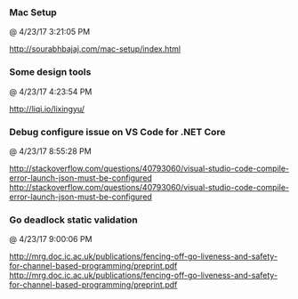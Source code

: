 ﻿

### Mac Setup
@ 4/23/17 3:21:05 PM

http://sourabhbajaj.com/mac-setup/index.html



### Some design tools
@ 4/23/17 4:23:54 PM

http://liqi.io/lixingyu/



### Debug configure issue on VS Code for .NET Core
@ 4/23/17 8:55:28 PM

http://stackoverflow.com/questions/40793060/visual-studio-code-compile-error-launch-json-must-be-configured <http://stackoverflow.com/questions/40793060/visual-studio-code-compile-error-launch-json-must-be-configured>


### Go deadlock static validation
@ 4/23/17 9:00:06 PM

http://mrg.doc.ic.ac.uk/publications/fencing-off-go-liveness-and-safety-for-channel-based-programming/preprint.pdf <http://mrg.doc.ic.ac.uk/publications/fencing-off-go-liveness-and-safety-for-channel-based-programming/preprint.pdf>
